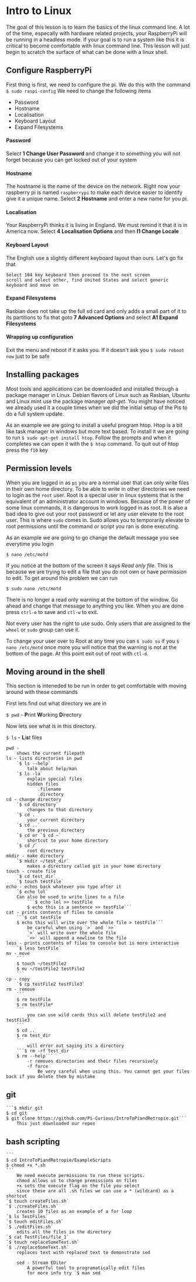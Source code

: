 # Intro to Linux
The goal of this lesson is to learn the basics of the linux command line. A lot of the time, especally with hardware related projects, your RaspberryPi will be running in a headless mode. If your goal is to run a system like this it is critical to become comfortable with linux command line. This lesson will just begin to scratch the surface of what can be done with a linux shell.
 
## Configure RaspberryPi
 
First thing is first, we need to configure the pi. We do this with the command `$ sudo raspi-config` We need to change the following items
 
* Password
* Hostname
* Localisation
* Keyboard Layout
* Expand Filesystems 
 
#### Password
Select **1 Change User Password** and change it to something you will not forget because you can get locked out of your system
 
#### Hostname
The hostname is the name of the device on the network. Right now your raspberry pi is named `raspberrypi` to make each device easier to identify give it a unique name. Select **2 Hostname** and enter a new name for you pi.
 
#### Localisation
Your RaspberryPi thinks it is living in England. We must remind it that it is in America now. 
Select **4 Localisation Options** and then **I1 Change Locale**
 
#### Keyboard Layout
The English use a slightly different keyboard layout than ours. Let's go fix that
```
Select 104 key keyboard then proceed to the next screen
scroll and select other, find United States and select generic keyboard and move on
```
 
#### Expand Filesystems 
Rasbian does not take up the full sd card and only adds a small part of it to its partitions to fix that goto **7 Advanced Options** and select **A1 Expand Filesystems**
 
#### Wrapping up configuration
Exit the menu and reboot if it asks you. If it doesn't ask you `$ sudo reboot now` just to be safe
 
 
## Installing packages
Most tools and applications can be downloaded and installed through a package manager in Linux. Debian flavors of Linux such as Rasbian, Ubuntu and Linux mint use the package manager *apt-get*. You might have noticed we already used it a couple times when we did the initial setup of the Pis to do a full system update.
 
As an example we are going to install a useful program htop. Htop is a bit like task manager in windows but more text based. To install it we are going to run `$ sudo apt-get install htop`. Follow the prompts and when it completes we can open it with the `$ htop` command. To quit out of htop press the `f10` key
 
## Permission levels
When you are logged in as `pi` you are a normal user that can only write files in their own home directory. To be able to write in other directories we need to login as the `root` user. Root is a special user in linux systems that is the equivalent of an administrator account in windows. Because of the power of some linux commands, it is dangerous to work logged in as root. It is also a bad idea to give out your root password or let any user elevate to the root user. This is where `sudo` comes in. Sudo allows you to temporarily elevate to root permissions until the command or script you ran is done executing. 

As an example we are going to go change the default message you see everytime you login

`$ nano /etc/motd`

If you notice at the bottom of the screen it says *Read only file*. This is because we are trying to edit a file that you do not own or have permission to edit. To get around this problem we can run 

`$ sudo nano /etc/motd`

There is no longer a read only warning at the bottom of the window. Go ahead and change that message to anything you like. When you are done press `ctrl-o` to save and `ctl-w` to exit. 

Not every user has the right to use sudo. Only users that are assigned to the `wheel` or `sudo` group can use it. 

To change your user over to Root at any time you can `$ sudo su` if you `$ nano /etc/motd` once more you will notice that the warning is not at the bottom of the page. At this point exit out of root with `ctl-d`.

## Moving around in the shell
This section is inteneded to be run in order to get comfortable with moving around with these commands

First lets find out what directory we are in

`$ pwd` - **P**rint **W**orking **D**irectory

Now lets see what is in this directory.

`$ ls` - **L**i**s**t files



	pwd - 
		shows the current filepath
	ls - lists directories in pwd
		`$ ls --help`
			talk about help/man
		`$ ls -la`
			explain special files
			hidden files
				.filename
				.directory
	cd - change directory
		`$ cd directory`
			changes to that directory
		`$ cd . `
			your current directory
		`$ cd ..`
			the previous directory
		`$ cd or `$ cd ~`
			shortcut to your home directory
		`$ cd /`
			root directory
	mkdir - make directory
		`$ mkdir ~/test_dir`
			makes a directory called git in your home directory
	touch - create file
		`$ cd test_dir`
		`$ touch testFile`
	echo - echos back whatever you type after it
		`$ echo lol`
		Can also be used to write lines to a file
			```$ echo lol >> testFile
			$ echo this is a sentence >> testFile```
	cat - prints contents of files to console
		```$ cat testFile
		$ echo this will write over the whole file > testFile```
			be careful when using `>` and `>>`
			`>` will write over the whole file
			`>>` will append a newline to the file 
	less - prints contents of files to console but is more interactive
		`$ less testFile`
	mv - move
		```
		$ touch ~/testFile2
		$ mv ~/testFile2 testFile2
		```
	cp - copy
		`$ cp testFile2 testFile3`
	rm - remove
		```
		$ rm testFile
		$ rm testFile*
		```
			you can use wild cards this will delete testFile2 and testFile3
		```
		$ cd ..
		$ rm test_dir
		```
			will error out saying its a directory
		```$ rm -rf test_dir
		$ rm --help```
			-r removes directories and their files recursively
			-f force
				Be very careful when using this. You cannot get your files back if you delete them by mistake
 
## git
	```$ mkdir git
	$ cd git
	$ git clone https://github.com/Pi-Curious/IntroToPiandRetropie.git```
		This just downloaded our repos
 
## bash scripting
	```
	$ cd IntroToPiandRetropie/ExampleScripts
	$ chmod +x *.sh
	```
		We need execute permissions to run these scripts.
		chmod allows us to change premissions on files
		+x sets the execute flag on the file you select
		since these are all .sh files we can use a * (wildcard) as a shortcut
	`$ touch createFiles.sh`
	`$ ./createFiles.sh`
		creates 10 files as an example of a for loop
	`$ ls TestFiles`
	`$ touch editFiles.sh`
	`$ ./editFiles.sh`
		edits all the files in the directory
	`$ cat TestFiles/file_1`
	`$ touch replaceSomeText.sh`
	`$ ./replaceSomeText.sh`
		replaces text with replaced text to demonstrate sed
 
		sed - Stream EDitor
			A powerful tool to programatically edit files
			for more info try `$ man sed `
 
 
